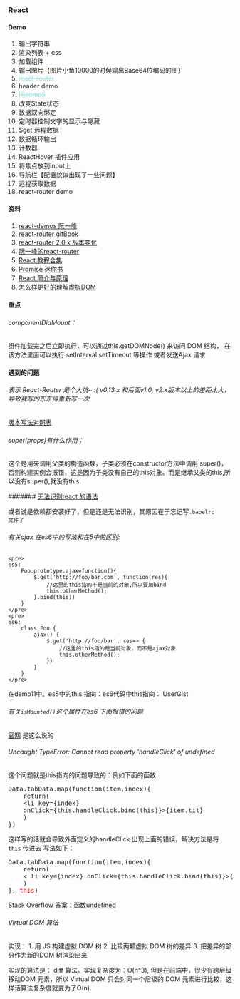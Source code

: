 ### React

#### Demo

1. 输出字符串
2. 渲染列表 + css
3. 加载组件
4. 输出图片【图片小鱼10000的时候输出Base64位编码的图】
5. <del style="color:#9dd;">react-router</del>
6. header demo
7. <del style="color:#9dd;">同demo5</del>
8. 改变State状态
9. 数据双向绑定
10. 定时器控制文字的显示与隐藏
11. $get 远程数据
12. 数据循环输出
13. 计数器
14. ReactHover 插件应用
15. 将焦点放到input上
16. 导航栏【配置貌似出现了一些问题】
17. 远程获取数据
18. react-router demo


#### 资料
1. [react-demos 阮一峰](https://github.com/ruanyf/react-demos/)
1. [react-router gitBook](https://react-guide.github.io/react-router-cn/docs/Introduction.html)
2. [react-router 2.0.x 版本变化](https://github.com/reactjs/react-router/blob/master/upgrade-guides/v2.0.0.md#using-history-with-router)
3. [阮一峰的react-router](http://www.ruanyifeng.com/blog/2016/05/react_router.html)
4. [React 教程合集](http://react-china.org/c/jiao-cheng)
5. [Promise 迷你书](http://liubin.org/promises-book)
6. [React 简介与原理](http://anjia.github.io/2015/07/24/fe_react)
7. [怎么样更好的理解虚拟DOM](http://www.zhihu.com/question/29504639/answer/44680878)


#### 重点
###### componentDidMount： 

组件加载完之后立即执行，可以通过this.getDOMNode() 来访问 DOM 结构，
在该方法里面可以执行 setInterval setTimeout 等操作 或者发送Ajax 请求 

#### 遇到的问题
###### 表示 React-Router  是个大坑~ :( v0.13.x  和后面v1.0, v2.x版本以上的差距太大，导致我写的东东得重新写一次

[版本写法对照表](https://github.com/reactjs/react-router/blob/832c42946c874fe56ffde0066b1088054311cb98/CHANGES.md)  
###### super(props)有什么作用：

这个是用来调用父类的构造函数，子类必须在constructor方法中调用 super()， 否则构建实例会报错，这是因为子类没有自己的this对象。而是继承父类的this,所以没有super(),就没有this.

####### [无法识别react 的语法](http://stackoverflow.com/questions/33460420/babel-loader-jsx-syntaxerror-unexpected-token)

或者说是依赖都安装好了，但是还是无法识别，其原因在于忘记写<code>.babelrc 文件了</code>

###### 有关ajax 在es6中的写法和在5中的区别:
	<pre>
	es5:
		Foo.prototype.ajax=function(){
			$.get('http://foo/bar.com', function(res){
				//这里的this指的不是当前的对象,所以要加bind
				this.otherMethod();
			}.bind(this))
		}
	</pre>
	<pre>
	es6:
		class Foo {
			ajax() {
				$.get('http://foo/bar', res=> {
					//这里的this指的是当前对象，而不是ajax对象
					this.otherMethod();
				})
			}
		}
	</pre>


在demo11中。es5中的this 指向：es6代码中this指向： UserGist

###### 有关<code>isMounted()</code>这个属性在es6 下面报错的问题

[官网](https://facebook.github.io/react/blog/2015/12/16/ismounted-antipattern.html) 是这么说的
	
###### Uncaught TypeError: Cannot read property 'handleClick' of undefined

这个问题就是this指向的问题导致的：例如下面的函数
<pre>
Data.tabData.map(function(item,index){
	return(
	&lt;li key={index} 
	onClick={this.handleClick.bind(this)}&gt;{item.tit}</li>
	)
})	
</pre>

这样写的话就会导致外面定义的handleClick 出现上面的错误，解决方法是将 <code>this</code> 传进去 写法如下：

<pre>
Data.tabData.map(function(item,index){
	return(
	&lt; li key={index} onClick={this.handleClick.bind(this)}&gt;{item.tit}</li>
	)
}, <font color="red">this</font>)
</pre>

Stack Overflow 答案：[函数undefined](http://stackoverflow.com/questions/29549375/react-0-13-class-method-undefined)

###### Virtual DOM 算法

实现：
    1. 用 JS 构建虚拟 DOM 树
    2. 比较两颗虚拟 DOM 树的差异
    3. 把差异的部分作为新的DOM 树渲染出来

实现的算法是： diff 算法。实现复杂度为：O(n^3), 但是在前端中，很少有跨层级移动DOM 元素，所以 Virtual DOM 只会对同一个层级的 DOM 元素进行比较，这样话算法复杂度就变为了O(n).
	





